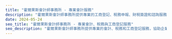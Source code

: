 ```yaml
---
title: "霍爾果斯會計師事務所 - 專業會計服務"
description: "霍爾果斯會計師事務所提供專業的工商登記、稅務申報、財稅簽證和諮詢服務，協助企業合規經營並優化稅務規劃。"
date: 2024-05-24
seo_title: "霍爾果斯會計師事務所 - 專業會計、稅務與工商登記服務"
seo_description: "霍爾果斯會計師事務所提供專業的會計、稅務和工商登記服務，協助企業合規經營並優化稅務規劃。立即訪問 https://horgoscpa.com 了解更多。"
---
```

